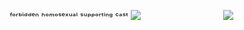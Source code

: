 ㅤㅤㅤㅤㅤᶠᵒʳᵇⁱᵈᵈᵉⁿ ʰᵒᵐᵒˢᵉˣᵘᵃˡ ˢᵘᵖᵖᵒʳᵗⁱⁿᵍ ᶜᵃˢᵗ 
![](https://file.garden/aADASQgY3QmuIjC3/Untitled71_20250607155446.png)
ㅤㅤㅤㅤㅤㅤㅤㅤㅤㅤ![](https://komarev.com/ghpvc/?username=KyoyaOotori&color=AB93B2)
